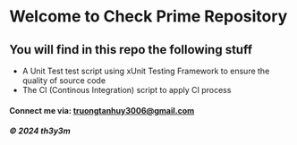

# Welcome to Check Prime Repository

## You will find in this repo the following stuff

* A Unit Test test script using xUnit Testing Framework to ensure the quality of source code
* The CI (Continous Integration) script to apply CI process

#### Connect me via: truongtanhuy3006@gmail.com

##### &#169; 2024 th3y3m

